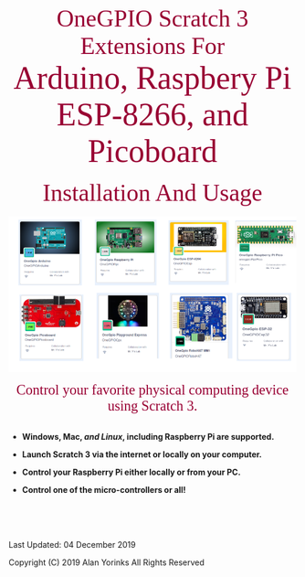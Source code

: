 
<div style="text-align:center;color:#990033; font-family:times, serif; font-size:3.0em">OneGPIO Scratch 3 Extensions For</div>

<div style="text-align:center;color:#990033; font-family:times, serif; font-size:4.0em">Arduino, Raspbery Pi </div>
<div style="text-align:center;color:#990033; font-family:times, serif; font-size:4.0em">ESP-8266, and Picoboard</div>
<br>
<div style="text-align:center;color:#990033; font-family:times, serif; font-size:3.0em">Installation And Usage</div>

<br>
<img src ="images/extensions.png">
 
<p align="center"></p>

<div style="text-align:center;color:#990033; font-family:times, serif; font-size:1.75em">Control your favorite physical computing device using Scratch 3.</div>
<br>

* **Windows, Mac, ***and Linux***, including Raspberry Pi are
  supported.**

*  **Launch Scratch 3 via the internet or locally on your computer.**

* **Control your Raspberry Pi either locally or from your PC.**

* **Control one of the micro-controllers or all!**

<br>
<br>
<br>


Last Updated: 04 December 2019

Copyright (C) 2019 Alan Yorinks All Rights Reserved

